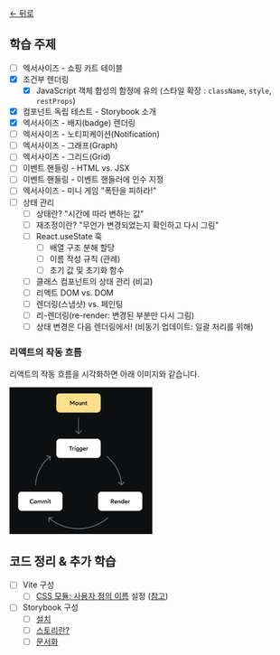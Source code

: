 [← 뒤로](../README.md)

## 학습 주제

- [ ] 엑서사이즈 - 쇼핑 카트 테이블
- [x] 조건부 렌더링
  - [x] JavaScript 객체 합성의 함정에 유의 (스타일 확장 : `className`, `style`, `restProps`)
- [x] 컴포넌트 독립 테스트 - Storybook 소개
- [x] 엑서사이즈 - 배지(badge) 렌더링
- [ ] 엑서사이즈 - 노티피케이션(Notification)
- [ ] 엑서사이즈 - 그래프(Graph)
- [ ] 엑서사이즈 - 그리드(Grid)
- [ ] 이벤트 핸들링 - HTML vs. JSX
- [ ] 이벤트 핸들링 - 이벤트 핸들러에 인수 지정
- [ ] 엑서사이즈 - 미니 게임 "폭탄을 피하라!"
- [ ] 상태 관리
  - [ ] 상태란? "시간에 따라 변하는 값"
  - [ ] 재조정이란? "무언가 변경되었는지 확인하고 다시 그림"
  - [ ] React.useState 훅
    - [ ] 배열 구조 분해 할당
    - [ ] 이름 작성 규칙 (관례)
    - [ ] 초기 값 및 초기화 함수
  - [ ] 클래스 컴포넌트의 상태 관리 (비교)
  - [ ] 리액트 DOM vs. DOM
  - [ ] 렌더링(스냅샷) vs. 페인팅
  - [ ] 리-렌더링(re-render: 변경된 부분만 다시 그림)
  - [ ] 상태 변경은 다음 렌더링에서! (비동기 업데이트: 일괄 처리를 위해)
  
### 리액트의 작동 흐름

리액트의 작동 흐름을 시각화하면 아래 이미지와 같습니다.
  
<img src="./assets/react-process.png" alt="" height="260" />

## 코드 정리 & 추가 학습

- [ ] Vite 구성
  - [ ] [CSS 모듈: 사용자 정의 이름](https://ko.vitejs.dev/config/shared-options.html#css-modules) 설정 ([참고](https://github.com/webpack/loader-utils#interpolatename))
- [ ] Storybook 구성 
  - [ ] [설치](https://storybook.js.org/docs/get-started/install)
  - [ ] [스토리란?](https://storybook.js.org/docs/get-started/whats-a-story)
  - [ ] [문서화](https://storybook.js.org/docs/writing-docs/autodocs)